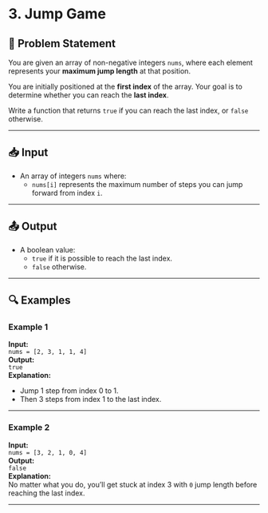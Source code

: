 # 3. Jump Game

## 🧩 Problem Statement

You are given an array of non-negative integers `nums`, where each element represents your **maximum jump length** at that position.

You are initially positioned at the **first index** of the array. Your goal is to determine whether you can reach the **last index**.

Write a function that returns `true` if you can reach the last index, or `false` otherwise.

---

## 📥 Input

-   An array of integers `nums` where:
    -   `nums[i]` represents the maximum number of steps you can jump forward from index `i`.

---

## 📤 Output

-   A boolean value:
    -   `true` if it is possible to reach the last index.
    -   `false` otherwise.

---

## 🔍 Examples

### Example 1

**Input:**  
`nums = [2, 3, 1, 1, 4]`  
**Output:**  
`true`  
**Explanation:**

-   Jump 1 step from index 0 to 1.
-   Then 3 steps from index 1 to the last index.

---

### Example 2

**Input:**  
`nums = [3, 2, 1, 0, 4]`  
**Output:**  
`false`  
**Explanation:**  
No matter what you do, you’ll get stuck at index 3 with `0` jump length before reaching the last index.

---
